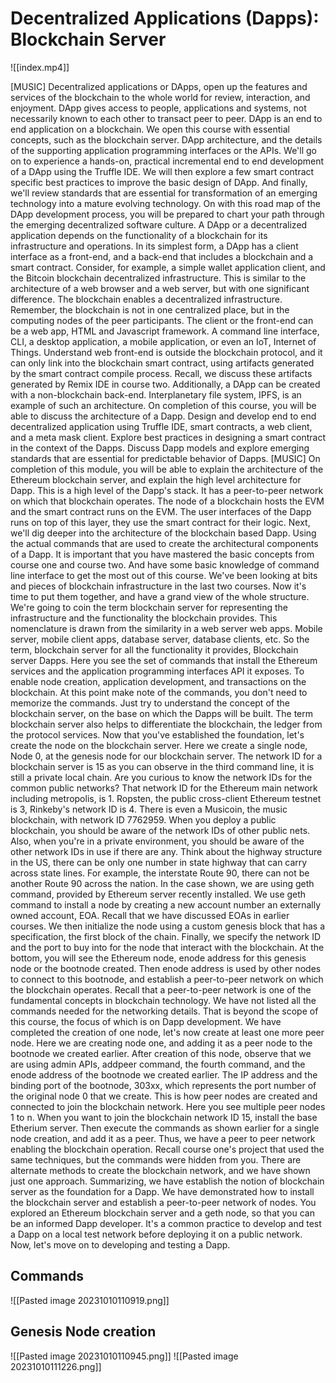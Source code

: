 # Decentralized Applications (Dapps): Blockchain Server
![[index.mp4]]


[MUSIC] Decentralized applications or DApps, open up the features and services of the blockchain to the whole world for review, interaction, and enjoyment. DApp gives access to people, applications and systems, not necessarily known to each other to transact peer to peer. DApp is an end to end application on a blockchain. We open this course with essential concepts, such as the blockchain server. DApp architecture, and the details of the supporting application programming interfaces or the APIs. We'll go on to experience a hands-on, practical incremental end to end development of a DApp using the Truffle IDE. We will then explore a few smart contract specific best practices to improve the basic design of DApp. And finally, we'll review standards that are essential for transformation of an emerging technology into a mature evolving technology. On with this road map of the DApp development process, you will be prepared to chart your path through the emerging decentralized software culture. A DApp or a decentralized application depends on the functionality of a blockchain for its infrastructure and operations. In its simplest form, a DApp has a client interface as a front-end, and a back-end that includes a blockchain and a smart contract. Consider, for example, a simple wallet application client, and the Bitcoin blockchain decentralized infrastructure. This is similar to the architecture of a web browser and a web server, but with one significant difference. The blockchain enables a decentralized infrastructure. Remember, the blockchain is not in one centralized place, but in the computing nodes of the peer participants. The client or the front-end can be a web app, HTML and Javascript framework. A command line interface, CLI, a desktop application, a mobile application, or even an IoT, Internet of Things. Understand web front-end is outside the blockchain protocol, and it can only link into the blockchain smart contract, using artifacts generated by the smart contract compile process. Recall, we discuss these artifacts generated by Remix IDE in course two. Additionally, a DApp can be created with a non-blockchain back-end. Interplanetary file system, IPFS, is an example of such an architecture. On completion of this course, you will be able to discuss the architecture of a Dapp. Design and develop end to end decentralized application using Truffle IDE, smart contracts, a web client, and a meta mask client. Explore best practices in designing a smart contract in the context of the Dapps. Discuss Dapp models and explore emerging standards that are essential for predictable behavior of Dapps. 
[MUSIC] On completion of this module, you will be able to explain the architecture of the Ethereum blockchain server, and explain the high level architecture for Dapp. This is a high level of the Dapp's stack. It has a peer-to-peer network on which that blockchain operates. The node of a blockchain hosts the EVM and the smart contract runs on the EVM. The user interfaces of the Dapp runs on top of this layer, they use the smart contract for their logic. Next, we'll dig deeper into the architecture of the blockchain based Dapp. Using the actual commands that are used to create the architectural components of a Dapp. It is important that you have mastered the basic concepts from course one and course two. And have some basic knowledge of command line interface to get the most out of this course. We've been looking at bits and pieces of blockchain infrastructure in the last two courses. Now it's time to put them together, and have a grand view of the whole structure. We're going to coin the term blockchain server for representing the infrastructure and the functionality the blockchain provides. This nomenclature is drawn from the similarity in a web server web apps. Mobile server, mobile client apps, database server, database clients, etc. So the term, blockchain server for all the functionality it provides, Blockchain server Dapps. Here you see the set of commands that install the Ethereum services and the application programming interfaces API it exposes. To enable node creation, application development, and transactions on the blockchain. At this point make note of the commands, you don't need to memorize the commands. Just try to understand the concept of the blockchain server, on the base on which the Dapps will be built. The term blockchain server also helps to differentiate the blockchain, the ledger from the protocol services. Now that you've established the foundation, let's create the node on the blockchain server. Here we create a single node, Node 0, at the genesis node for our blockchain server. The network ID for a blockchain server is 15 as you can observe in the third command line, it is still a private local chain. Are you curious to know the network IDs for the common public networks? That network ID for the Ethereum main network including metropolis, is 1. Ropsten, the public cross-client Ethereum testnet is 3, Rinkeby's network ID is 4. There is even a Musicoin, the music blockchain, with network ID 7762959. When you deploy a public blockchain, you should be aware of the network IDs of other public nets. Also, when you're in a private environment, you should be aware of the other network IDs in use if there are any. Think about the highway structure in the US, there can be only one number in state highway that can carry across state lines. For example, the interstate Route 90, there can not be another Route 90 across the nation. In the case shown, we are using geth command, provided by Ethereum server recently installed. We use geth command to install a node by creating a new account number an externally owned account, EOA. Recall that we have discussed EOAs in earlier courses. We then initialize the node using a custom genesis block that has a specification, the first block of the chain. Finally, we specify the network ID and the port to buy into for the node that interact with the blockchain. At the bottom, you will see the Ethereum node, enode address for this genesis node or the bootnode created. Then enode address is used by other nodes to connect to this bootnode, and establish a peer-to-peer network on which the blockchain operates. Recall that a peer-to-peer network is one of the fundamental concepts in blockchain technology. We have not listed all the commands needed for the networking details. That is beyond the scope of this course, the focus of which is on Dapp development. We have completed the creation of one node, let's now create at least one more peer node. Here we are creating node one, and adding it as a peer node to the bootnode we created earlier. After creation of this node, observe that we are using admin APIs, addpeer command, the fourth command, and the enode address of the bootnode we created earlier. The IP address and the binding port of the bootnode, 303xx, which represents the port number of the original node 0 that we create. This is how peer nodes are created and connected to join the blockchain network. Here you see multiple peer nodes 1 to n. When you want to join the blockchain network ID 15, install the base Etherium server. Then execute the commands as shown earlier for a single node creation, and add it as a peer. Thus, we have a peer to peer network enabling the blockchain operation. Recall course one's project that used the same techniques, but the commands were hidden from you. There are alternate methods to create the blockchain network, and we have shown just one approach. Summarizing, we have establish the notion of blockchain server as the foundation for a Dapp. We have demonstrated how to install the blockchain server and establish a peer-to-peer network of nodes. You explored an Ethereum blockchain server and a geth node, so that you can be an informed Dapp developer. It's a common practice to develop and test a Dapp on a local test network before deploying it on a public network. Now, let's move on to developing and testing a Dapp.

## Commands
![[Pasted image 20231010110919.png]]
## Genesis Node creation
![[Pasted image 20231010110945.png]]
![[Pasted image 20231010111226.png]]